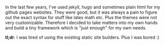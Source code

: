 In the last few years, I've used jekyll, hugo and sometimes plain html for my github pages websites. They were good, but it was always a pain to figure out the exact syntax for stuff like latex math etc. Plus the themes were not very customizable. Therefore I decided to take matters into my own hands and build a tiny framework which is "just enough" for my own needs.

**tl;dr**: I was tired of using the existing static site builders. Plus I was bored :)